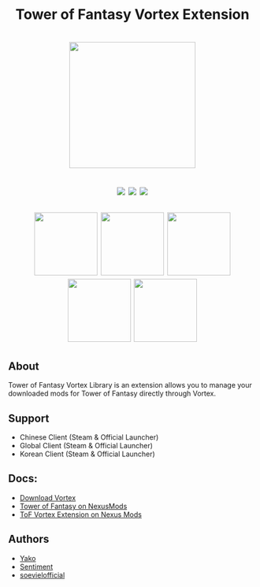 <h1 align="center">Tower of Fantasy Vortex Extension<h1>

<p align="center" width="100%">
    <img height="256px" src="https://shared.cloudflare.steamstatic.com/store_item_assets/steam/apps/2064650/header.jpg?t=1716288063"></a>
</p>

<p align="center" width="100%">
    <a href="https://github.com/soevielofficial/tof-vortex-library"><img src="https://img.shields.io/github/last-commit/soevielofficial/tof-vortex-library?color=blueviolet&logo=github&style=for-the-badge"></a>
    <a href="https://github.com/soevielofficial/tof-vortex-library"><img src="https://img.shields.io/github/stars/soevielofficial/tof-vortex-library?style=for-the-badge&logo=github&color=blueviolet"></a>
    <a href="https://github.com/soevielofficial/tof-vortex-library"><img src="https://img.shields.io/github/forks/soevielofficial/tof-vortex-library?style=for-the-badge&logo=github&color=blueviolet"></a>
</p>

<p align="center" width="100%">
    <img height="128px" src="https://cdn.7tv.app/emote/6319eda18cf0978e2955940a/4x.webp"></a>
    <img height="128px" src="https://cdn.7tv.app/emote/65c2a83580e016b01c359f65/4x.webp"></a>
    <img height="128px" src="https://cdn.7tv.app/emote/65e9d1e229529a686c12634b/4x.webp"></a>
    <img height="128px" src="https://cdn.7tv.app/emote/63f8101de5d9925da811ed58/4x.webp"></a>
    <img height="128px" src="https://cdn.7tv.app/emote/631e5c605a703c4a98db593c/4x.webp"></a>
</p>

## About
Tower of Fantasy Vortex Library is an extension allows you to manage your downloaded mods for Tower of Fantasy directly through Vortex.

## Support
- Chinese Client (Steam & Official Launcher) 
- Global Client (Steam & Official Launcher)
- Korean Client (Steam & Official Launcher)

## Docs:
- [Download Vortex](https://www.nexusmods.com/about/vortex/)
- [Tower of Fantasy on NexusMods](https://www.nexusmods.com/toweroffantasy)
- [ToF Vortex Extension on Nexus Mods](https://www.nexusmods.com/site/mods/793)

## Authors
- [Yako](https://github.com/Yako4341)
- [Sentiment](https://github.com/Anomalous-Sentiment)
- [soevielofficial](https://www.github.com/soevielofficial)
